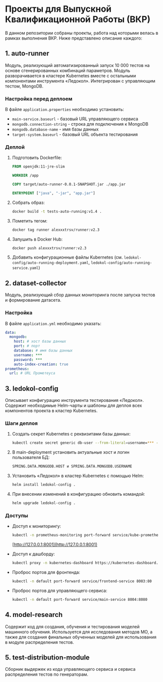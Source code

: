 # Проекты для Выпускной Квалификационной Работы (ВКР)

В данном репозитории собраны проекты, работа над которыми велась в рамках выполнения ВКР. Ниже представлено описание каждого:

## 1. auto-runner

Модуль, реализующий автоматизированный запуск 10 000 тестов на основе сгенерированных комбинаций параметров. Модуль разворачивается в кластере Kubernetes вместе с остальными компонентами инструмента «Ледокол». Интегрирован с управляющим тестом, MongoDB.

### Настройка перед деплоем

В файле `application.properties` необходимо установить:
- `main-service.baseurl` - базовый URL управляющего сервиса
- `mongodb.connection-string` - строка для подключения к MongoDB
- `mongodb.database-name` - имя базы данных 
- `target-system.baseurl` - базовый URL объекта тестирования

### Деплой

1. Подготовить Dockerfile:
    ```Dockerfile
    FROM openjdk:11-jre-slim

    WORKDIR /app

    COPY target/auto-runner-0.0.1-SNAPSHOT.jar ./app.jar

    ENTRYPOINT ["java", "-jar", "app.jar"]
    ```

2. Собрать образ:
    ```sh
    docker build -t tests-auto-running:v1.4 .
    ```

3. Пометить тегом:
    ```sh
    docker tag runner alexxxtrsv/runner:v2.3
    ```

4. Запушить в Docker Hub:
    ```sh
    docker push alexxxtrsv/runner:v2.3
    ```

5. Добавить конфигурационные файлы Kubernetes (см. `ledokol-config/auto-running-deployment.yaml`, `ledokol-config/auto-running-service.yaml`)

## 2. dataset-collector

Модуль, реализующий сбор данных мониторинга после запуска тестов и формирование датасета.

### Настройка

В файле `application.yml` необходимо указать:
```yaml
data:
  mongodb:
    host: # хост базы данных
    port: # порт
    database: # имя базы данных
    username: ***
    password: ***
    auto-index-creation: true
prometheus:
  url: # URL Прометеуса
```

## 3. ledokol-config

Описывает конфигурацию инструмента тестирования «Ледокол». Содержит необходимые Helm-чарты и шаблоны для деплоя всех компонентов проекта в кластер Kubernetes.

### Шаги деплоя

1. Создать секрет Kubernetes с реквизитами базы данных:
    ```sh
    kubectl create secret generic db-user --from-literal=username=*** --from-literal=password=***
    ```

2. В main-deployment установить актуальные хост и логин пользователя БД:
    ```sh
    SPRING.DATA.MONGODB.HOST и SPRING.DATA.MONGODB.USERNAME
    ```

3. Установить «Ледокол» в кластер Kubernetes с помощью Helm:
    ```sh
    helm install ledokol-config .
    ```

4. При внесении изменений в конфигурацию обновить командой:
    ```sh
    helm upgrade ledokol-config .
    ```

### Доступы

- Доступ к мониторингу:
    ```sh
    kubectl -n prometheus-monitoring port-forward service/kube-prometheus-stack-grafana 8001:80
    ```
    [http://127.0.0.1:8001](http://127.0.0.1:8001)

- Доступ к дашборду:
    ```sh
    kubectl proxy -n kubernetes-dashboard https://kubernetes-dashboard.svc
    ```

- Проброс портов для фронтенда:
    ```sh
    kubectl -n default port-forward service/frontend-service 8003:80
    ```

- Проброс портов для управляющего сервиса:
    ```sh
    kubectl -n default port-forward service/main-service 8004:8080
    ```

## 4. model-research

Содержит код для создания, обучения и тестирования моделей машинного обучения. Используется для исследования методов МО, а также для создания финальных обученных моделей для использования в модуле распределения тестов.

## 5. test-distribution-module

Сборник выдержек из кода управляющего сервиса и сервиса распределения тестов по генераторам.
